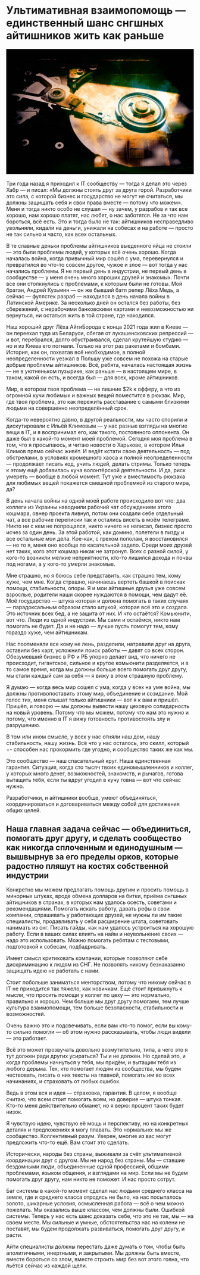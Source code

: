 # Ультимативная взаимопомощь — единственный шанс снгшных айтишников жить как раньше

![img](preview.jpg)

Три года назад я приходил к IT сообществу — тогда я делал это через Хабр — и писал: «Мы должны стоять друг за друга горой. Разработчики это сила, с которой бизнес и государство не могут не считаться, мы должны защищать себя и свои права вместе — потому что можем». Меня и тогда никто особо не слушал — ну зачем, у разрабов и так все хорошо, нам хорошо платят, нас любят, о нас заботятся. Не за что нам бороться, всё есть. Это и тогда было не так: айтишников несправедливо увольняли, кидали на деньги, унижали на собесах и на работе — просто не так сильно и часто, как всех остальных. 

В те славные деньки проблемы айтишников выеденного яйца не стоили — это были проблемы людей, у которых всё очень хорошо. Когда началась война, когда привычный мир сошёл с ума, перевернулся и превратился во что-то совсем другое, чужое и злое — вот тогда у нас начались проблемы. Я не первый день в индустрии, не первый день в сообществе — у меня очень много хороших друзей и знакомых. Почти все они столкнулись с проблемами, к которым были не готовы. Мой братан, Андрей Кузьмин — он же бывший батл репер Лёха Медь, а сейчас — фуллстек разраб — находился в день начала войны в Латинской Америке. За несколько дней он остался без работы, без сбережений, с нерабочими банковскими картами и невозможностью ни вернуться, ни остаться жить в той стране, где находился.

Наш хороший друг Лёха АйтиБорода с конца 2021 года жил в Киеве — он переехал туда из Беларуси, сбегая от лукашенсковских репрессий — и вот, перебрался, долго обустраивался, сделал крутейшую студию — но и из Киева его погнали. Только на этот раз ракетами и бомбами. История, как он, похватав всё необходимое, в полной неопределенности уезжал в Польшу уже совсем не похожа на старые добрые проблемы айтишников. Всё, ребята, началась настоящая жизнь — не в уютненьком пузырике, как раньше — в настоящем мире, в таком, какой он есть, и всегда был — для всех, кроме айтишников.

Мир, в котором твоя проблема — не лишние $2k к офферу, а что из огромной кучи любимых и важных вещей поместится в рюкзак. Мир, где твоя проблема, это как пережить расставание с самыми близкими людьми на совершенно неопределённый срок. 

Когда-то невероятно давно, в другой реальности, мы часто спорили и дискутировали с Ильёй Климовым — у нас разные взгляды на многие вещи в IT, и я воспринимал его, как такого, постоянного оппонента. Он даже был в какой-то момент моей проблемой. Сегодня моя проблема в том, что я просыпаюсь, и читаю новости о Харькове, в котором Илья Климов прямо сейчас живёт. И ведёт кстати свою деятельность — под обстрелами, в условиях кромешного хаоса и полной неопределенности — продолжает писать код, учить людей, делать стримы. Только теперь к этому ещё добавилась куча волонтёрской деятельности. И да, риск умереть — вообще в любой момент. Тут уже и вместимость рюкзака для любимых вещей покажется смешной проблемкой из старого мира, да?

В день начала войны на одной моей работе происходило вот что: два коллеги из Украины наводнили рабочий чат обсуждением этого кошмара, овнер проекта ливнул, потом они создали себе отдельный чат, а все рабочие переписки так и остались висеть в моём телеграме. Никто ни с кем не попрощался, никто ничего не написал, бизнес просто исчез за один день. За этой работой, как домино, полетели в пизду и все остальные мои дела. Кое-как, с грехом пополам, я восстановился — но то я, меня оно вообще по касательной задело. Среди моих друзей нет таких, кого этот кошмар никак не затронул. Всех с разной силой, у кого-то возникли мелкие неприятности, кто-то лишился дохода и почвы под ногами, а у кого-то умерли знакомые. 

Мне страшно, но я боюсь себе представить, как страшно тем, кому хуже, чем мне. Когда страшно, начинаешь вертеть башкой в поисках помощи, стабильности, опоры. Я и мои айтишные друзья уже совсем взрослые, родители наши скорее нуждаются в помощи, чем дадут её. Моё государство — штука которая и должна помогать в таких случаях — парадоксальным образом стало штукой, которая всё это и создала. Это источник всех бед, а не защита от них. И что остаётся? Комьюнити, вот что. Люди из одной индустрии. Мы сами и остаёмся, никто нам помогать не будет. Да и не надо — лучше пусть помогут тем, кому гораздо хуже, чем айтишникам.

Нас поотменяли все кому не лень, разделили, натравили друг на друга, оставили без карт, усложнили поиск работы — давят со всех сторон. Обезумевший бизнес в РФ и РБ упорно делает вид, что ничего не происходит, гигантское, сильное и крутое комьюнити разделяется, и в то самое время, когда мы должны больше всего помогать друг другу, мы стали каждый сам за себя — я вижу в этом страшную проблему.

Я думаю — когда весь мир сошел с ума, когда у всех на уме война, мы должны противопоставить этому мир, объединение и созидание. Мой голос тих, меня слышат только айтишники — вот я к вам и пришёл. Пришёл, и говорю — мы должны вывести нашу цеховую солидарность на новый уровень. Потому что мы можем, потому что нам это нужно и потому, что именно в IT я вижу готовность противостоять злу и разрушению. 

В том или ином смысле, у всех у нас отняли наш дом, нашу стабильность, нашу жизнь. Всё что у нас осталось, это скилл, который +- способен нас прокормить где угодно, и сообщество таких же как мы.

Это сообщество — наш спасательный круг. Наша единственная гарантия. Ситуация, когда сто тысяч твоих единомышленников и коллег, у которых много денег, возможностей, знакомств, и рычагов, готова вытащить тебя, если ты вдруг угодил в кучу говна — вот что сейчас нужно.

Разработчики, и айтишники вообще, умеют объединяться, координироваться и договариваться между собой для достижения общих целей. 

## Наша главная задача сейчас — объединиться, помогать друг другу, и сделать сообщество как никогда сплоченным и единодушным — вышвырнув за его пределы орков, которые радостно пляшут на костях собственной индустрии

Конкретно мы можем предлагать помощь другим и просить помощь в минорных штуках, вроде обмена долларов на битки, приёма снгшных айтишников в странах, в которых нам удалось осесть, советами и рекомендациями. Помогать искать работу, давать рефы в свои компании, спрашивать у работающих друзей, не нужны ли им такие специалисты, продавливать у себя расширение штата, советовать нанимать из снг. Писать гайды, как нам удалось устроиться на хорошую работу. Если в ваших силах влиять на найм и неувольнение своих — надо это использовать. Можно помогать ребятам с тестовыми, подготовкой к собесам, подбадривать.

Имеет смысл критиковать компании, которые позволяют себе дискриминацию к людям из СНГ. Не позволять никому безнаказанно защищать идею не работать с нами. 

Стоит побольше заниматься менторством, потому что никому сейчас в IT не приходится так тяжело, как новичкам. Ещё стоит привыкнуть к мысли, что просить помощи у коллег по цеху — это нормально, правильно и хорошо. Чем больше мы друг другу помогаем, тем лучше культура взаимопомощи, тем больше безопасности, стабильности и возможностей.

Очень важно это и подсвечивать, если вам кто-то помог, если вы кому-то сильно помогли — об этом нужно рассказывать, чтобы люди видели — это работает.

Всё это может прозвучать довольно возмутительно, типа, а чего это я тут должен ради других усираться? Ты и не должен. Но сделай это, и когда проблемы начнуться у тебя, мы придём, и вытащим тебя из любого дерьма. Тех, кто помогает людям из сообщества, мы будем чествовать, писать о них тексты на главной, помогать им во всех начинаниях, и страховать от любых ошибок. 

Ведь в этом вся и идея — страховка, гарантия. В целом, я вообще считаю, что всем стоит помогать всем, но доверие — штука тонкая. Кто-то меня действительно обманет, но я верю: процент таких будет низок.

Я чувствую идею, чувствую её мощь и перспективу, но на конкретных деталях и предложениях я могу плавать. Это нормально: мы же сообщество. Коллективный разум. Уверен, многие из вас могут предложить что-то ещё. Вам стоит это сделать.

Исторически, народы без страны, выживали за счёт ультимативной координации друг с другом. Мы не народ без страны. Мы — ставшие бездомными люди, объединенные одной профессией, общими проблемами, языком общения, и взглядами на мир. Если мы не будем помогать друг другу, нам никто не поможет. И нас просто сотрут.

Баг системы в какой-то момент сделал нас людьми среднего класса на земле, где и среднего класса отродясь не было, на нас посыпалось золото, шикарные условия, осмысленная работа — всё о чем можно пожелать. Мы оказались выше классом, чем должны были. Ошибкой системы. Теперь у нас есть шанс доказать себе, что это не так, мы — на своем месте. Мы сильные и умные, обстоятельства нас на колени не поставят, мы будем продолжать развиваться, помогать друг другу, и расти.

Айти специалисты должны перестать даже думать о том, чтобы быть аполитичными, инертными, и закрытыми. Мы должны быть вместе, вместе бороться со злом, вместе строить мир без вот этого говна, что льётся сейчас из каждой щели.
